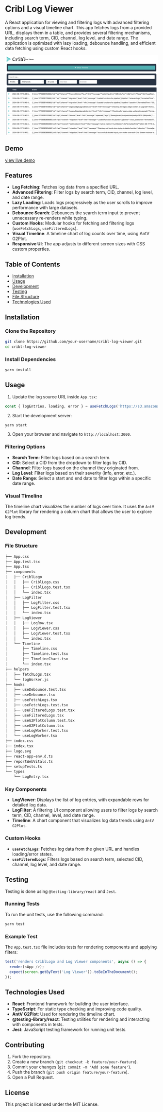 
# Cribl Log Viewer
A React application for viewing and filtering logs with advanced filtering options and a visual timeline chart. This app fetches logs from a provided URL, displays them in a table, and provides several filtering mechanisms, including search term, CID, channel, log level, and date range. The application is optimized with lazy loading, debounce handling, and efficient data fetching using custom React hooks.

![App Screenshot](./public/cribl-screenshot.png)

## Demo
[view live demo](https://cribl-log-viewer.vercel.app/)

## Features

- **Log Fetching**: Fetches log data from a specified URL.
- **Advanced Filtering**: Filter logs by search term, CID, channel, log level, and date range.
- **Lazy Loading**: Loads logs progressively as the user scrolls to improve performance with large datasets.
- **Debounce Search**: Debounces the search term input to prevent unnecessary re-renders while typing.
- **Custom Hooks**: Modular hooks for fetching and filtering logs (`useFetchLogs`, `useFilteredLogs`).
- **Visual Timeline**: A timeline chart of log counts over time, using AntV G2Plot.
- **Responsive UI**: The app adjusts to different screen sizes with CSS custom properties.

## Table of Contents

- [Installation](#installation)
- [Usage](#usage)
- [Development](#development)
- [Testing](#testing)
- [File Structure](#file-structure)
- [Technologies Used](#technologies-used)

## Installation

### Clone the Repository

```bash
git clone https://github.com/your-username/cribl-log-viewer.git
cd cribl-log-viewer
```

### Install Dependencies

```bash
yarn install
```

## Usage

1. Update the log source URL inside `App.tsx`:

```javascript
const { logEntries, loading, error } = useFetchLogs('https://s3.amazonaws.com/io.cribl.c021.takehome/cribl.log');
```

2. Start the development server:

```bash
yarn start
```

3. Open your browser and navigate to `http://localhost:3000`.

### Filtering Options

- **Search Term**: Filter logs based on a search term.
- **CID**: Select a CID from the dropdown to filter logs by CID.
- **Channel**: Filter logs based on the channel they originated from.
- **Log Level**: Filter logs based on their severity (info, error, etc.).
- **Date Range**: Select a start and end date to filter logs within a specific date range.

### Visual Timeline

The timeline chart visualizes the number of logs over time. It uses the `AntV G2Plot` library for rendering a column chart that allows the user to explore log trends.

## Development

### File Structure

```bash
├── App.css
├── App.test.tsx
├── App.tsx
├── components
│   ├── CriblLogo
│   │   ├── CriblLogo.css
│   │   ├── CriblLogo.test.tsx
│   │   └── index.tsx
│   ├── LogFilter
│   │   ├── LogFilter.css
│   │   ├── LogFilter.test.tsx
│   │   └── index.tsx
│   ├── LogViewer
│   │   ├── LogRow.tsx
│   │   ├── LogViewer.css
│   │   ├── LogViewer.test.tsx
│   │   └── index.tsx
│   └── Timeline
│       ├── Timeline.css
│       ├── Timeline.test.tsx
│       ├── TimelineChart.tsx
│       └── index.tsx
├── helpers
│   ├── fetchLogs.tsx
│   └── logWorker.js
├── hooks
│   ├── useDebounce.test.tsx
│   ├── useDebounce.tsx
│   ├── useFetchLogs.tsx
│   ├── useFetchLogs.test.tsx
│   ├── useFilteredLogs.test.tsx
│   ├── useFilteredLogs.tsx
│   ├── useG2PlotColumn.test.tsx
│   ├── useG2PlotColumn.tsx
│   ├── useLogWorker.test.tsx
│   └── useLogWorker.tsx
├── index.css
├── index.tsx
├── logo.svg
├── react-app-env.d.ts
├── reportWebVitals.ts
├── setupTests.ts
└── types
    └── LogEntry.tsx
```

### Key Components

- **LogViewer**: Displays the list of log entries, with expandable rows for detailed log data.
- **LogFilter**: A filtering UI component allowing users to filter logs by search term, CID, channel, level, and date range.
- **Timeline**: A chart component that visualizes log data trends using `AntV G2Plot`.

### Custom Hooks

- **`useFetchLogs`**: Fetches log data from the given URL and handles loading/error states.
- **`useFilteredLogs`**: Filters logs based on search term, selected CID, channel, log level, and date range.

## Testing

Testing is done using `@testing-library/react` and `Jest`.

### Running Tests

To run the unit tests, use the following command:

```bash
yarn test
```

### Example Test

The `App.test.tsx` file includes tests for rendering components and applying filters:

```javascript
test('renders CriblLogo and Log Viewer components', async () => {
  render(<App />);
  expect(screen.getByText('Log Viewer')).toBeInTheDocument();
});
```

## Technologies Used

- **React**: Frontend framework for building the user interface.
- **TypeScript**: For static type checking and improving code quality.
- **AntV G2Plot**: Used for rendering the timeline chart.
- **@testing-library/react**: Testing utilities for rendering and interacting with components in tests.
- **Jest**: JavaScript testing framework for running unit tests.

## Contributing

1. Fork the repository.
2. Create a new branch (`git checkout -b feature/your-feature`).
3. Commit your changes (`git commit -m 'Add some feature'`).
4. Push the branch (`git push origin feature/your-feature`).
5. Open a Pull Request.

## License

This project is licensed under the MIT License.
